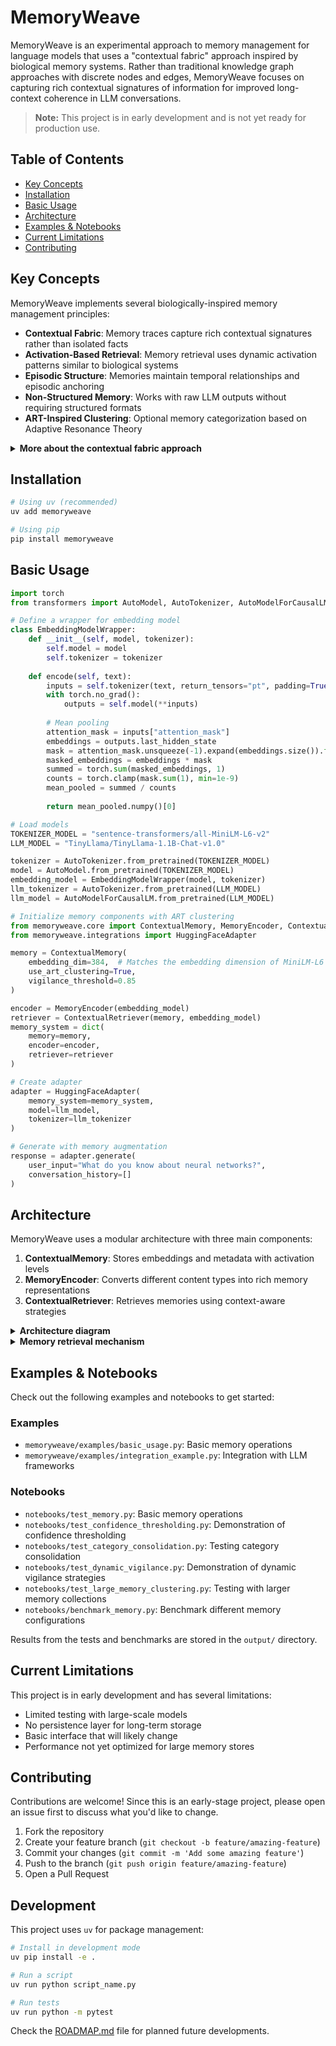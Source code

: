 # MemoryWeave

MemoryWeave is an experimental approach to memory management for language models that uses a "contextual fabric" approach inspired by biological memory systems. Rather than traditional knowledge graph approaches with discrete nodes and edges, MemoryWeave focuses on capturing rich contextual signatures of information for improved long-context coherence in LLM conversations.

> **Note:** This project is in early development and is not yet ready for production use.

## Table of Contents
- [Key Concepts](#key-concepts)
- [Installation](#installation)
- [Basic Usage](#basic-usage)
- [Architecture](#architecture)
- [Examples & Notebooks](#examples)
- [Current Limitations](#current-limitations)
- [Contributing](#contributing)

## Key Concepts
<a id="key-concepts"></a>

MemoryWeave implements several biologically-inspired memory management principles:

- **Contextual Fabric**: Memory traces capture rich contextual signatures rather than isolated facts
- **Activation-Based Retrieval**: Memory retrieval uses dynamic activation patterns similar to biological systems
- **Episodic Structure**: Memories maintain temporal relationships and episodic anchoring
- **Non-Structured Memory**: Works with raw LLM outputs without requiring structured formats
- **ART-Inspired Clustering**: Optional memory categorization based on Adaptive Resonance Theory

<details>
<summary><strong>More about the contextual fabric approach</strong></summary>

Traditional LLM memory systems often rely on vector databases with discrete entries, losing much of the rich contextual information that helps humans navigate memories effectively. MemoryWeave attempts to address this by:

1. **Contextual Encoding**: Memories include surrounding context and metadata
2. **Activation Dynamics**: Recently or frequently accessed memories have higher activation levels
3. **Temporal Organization**: Memories maintain their relationship to other events in time
4. **Associative Retrieval**: Memories can be retrieved through multiple pathways beyond simple similarity
5. **Dynamic Categorization**: Memories self-organize into categories using ART-inspired clustering

This allows for more nuanced and effective memory retrieval during conversations, especially over long contexts or multiple sessions.
</details>

## Installation
<a id="installation"></a>

```bash
# Using uv (recommended)
uv add memoryweave

# Using pip
pip install memoryweave
```

## Basic Usage
<a id="basic-usage"></a>

```python
import torch
from transformers import AutoModel, AutoTokenizer, AutoModelForCausalLM

# Define a wrapper for embedding model
class EmbeddingModelWrapper:
    def __init__(self, model, tokenizer):
        self.model = model
        self.tokenizer = tokenizer
        
    def encode(self, text):
        inputs = self.tokenizer(text, return_tensors="pt", padding=True, truncation=True, max_length=512)
        with torch.no_grad():
            outputs = self.model(**inputs)
            
        # Mean pooling
        attention_mask = inputs["attention_mask"]
        embeddings = outputs.last_hidden_state
        mask = attention_mask.unsqueeze(-1).expand(embeddings.size()).float()
        masked_embeddings = embeddings * mask
        summed = torch.sum(masked_embeddings, 1)
        counts = torch.clamp(mask.sum(1), min=1e-9)
        mean_pooled = summed / counts
        
        return mean_pooled.numpy()[0]

# Load models
TOKENIZER_MODEL = "sentence-transformers/all-MiniLM-L6-v2"
LLM_MODEL = "TinyLlama/TinyLlama-1.1B-Chat-v1.0"

tokenizer = AutoTokenizer.from_pretrained(TOKENIZER_MODEL)
model = AutoModel.from_pretrained(TOKENIZER_MODEL)
embedding_model = EmbeddingModelWrapper(model, tokenizer)
llm_tokenizer = AutoTokenizer.from_pretrained(LLM_MODEL)
llm_model = AutoModelForCausalLM.from_pretrained(LLM_MODEL)

# Initialize memory components with ART clustering
from memoryweave.core import ContextualMemory, MemoryEncoder, ContextualRetriever
from memoryweave.integrations import HuggingFaceAdapter

memory = ContextualMemory(
    embedding_dim=384,  # Matches the embedding dimension of MiniLM-L6
    use_art_clustering=True,
    vigilance_threshold=0.85
)

encoder = MemoryEncoder(embedding_model)
retriever = ContextualRetriever(memory, embedding_model)
memory_system = dict(
    memory=memory,
    encoder=encoder,
    retriever=retriever
)

# Create adapter
adapter = HuggingFaceAdapter(
    memory_system=memory_system,
    model=llm_model,
    tokenizer=llm_tokenizer
)

# Generate with memory augmentation
response = adapter.generate(
    user_input="What do you know about neural networks?",
    conversation_history=[]
)
```

## Architecture
<a id="architecture"></a>

MemoryWeave uses a modular architecture with three main components:

1. **ContextualMemory**: Stores embeddings and metadata with activation levels
2. **MemoryEncoder**: Converts different content types into rich memory representations
3. **ContextualRetriever**: Retrieves memories using context-aware strategies

<details>
<summary><strong>Architecture diagram</strong></summary>

```mermaid
flowchart TD
    LLM["**LLM Framework:**<br>Hugging Face, OpenAI, LangChain"] --> Adapter
    Adapter["**Adapter Layer**<br>HuggingFaceAdapter, etc."] --> Retriever
    Retriever[ContextualRetriever] --> Memory
    Memory["**ContextualMemory**<br>with ART-inspired clustering"] --> Retriever
    Encoder[MemoryEncoder] --> Memory
    
    classDef primary fill:#d0e0ff,stroke:#3080ff,stroke-width:2px
    classDef secondary fill:#e0f0e0,stroke:#30a030,stroke-width:2px
    
    class Memory,Retriever,Encoder primary
    class LLM,Adapter secondary
```

```mermaid
flowchart TD
    subgraph MemoryWeave[MemoryWeave System]
        Memory[ContextualMemory]
        Encoder[MemoryEncoder]
        Retriever[ContextualRetriever]
    end
    
    subgraph Integration[Integration Layer]
        Adapter[Adapter\nHuggingFace/OpenAI/LangChain]
    end
    
    subgraph LLM[LLM Framework]
        Model[Language Model]
    end
    
    User[User Input] --> Adapter
    Adapter --> Model
    Adapter --> Retriever
    Retriever --> Memory
    Memory --> Retriever
    Encoder --> Memory
    Model --> Adapter
    Adapter --> Response[Response to User]
    
    classDef primary fill:#d0e0ff,stroke:#3080ff,stroke-width:2px
    classDef secondary fill:#e0f0e0,stroke:#30a030,stroke-width:2px
    classDef external fill:#f0e0d0,stroke:#a07030,stroke-width:2px
    
    class Memory,Retriever,Encoder primary
    class Adapter secondary
    class User,Model,Response external
```
</details>

<details>
<summary><strong>Memory retrieval mechanism</strong></summary>

```mermaid
flowchart TD
    Query[User Query] --> QueryEmbed[Encode Query]
    QueryEmbed --> RetrievalStrategy{Retrieval<br>Strategy}
    
    RetrievalStrategy -->|Similarity| SimilarityRetrieval[Similarity-Based<br>Retrieval]
    RetrievalStrategy -->|Temporal| TemporalRetrieval[Recency-Based<br>Retrieval]
    RetrievalStrategy -->|Hybrid| HybridRetrieval[Hybrid<br>Retrieval]
    
    SimilarityRetrieval --> ConfidenceFilter[Confidence<br>Thresholding]
    TemporalRetrieval --> ActivationBoost[Activation<br>Boosting]
    HybridRetrieval --> KeywordBoost[Keyword<br>Boosting]
    
    ConfidenceFilter --> CoherenceCheck{Semantic<br>Coherence Check}
    ActivationBoost --> AdaptiveK[Adaptive K<br>Selection]
    KeywordBoost --> PersonalAttributes[Personal Attribute<br>Enhancement]
    
    CoherenceCheck -->|Yes| CoherentMemories[Coherent<br>Memories]
    CoherenceCheck -->|No| BestMemory[Best Single<br>Memory]
    
    AdaptiveK --> FinalMemories[Final Retrieved<br>Memories]
    PersonalAttributes --> FinalMemories
    CoherentMemories --> FinalMemories
    BestMemory --> FinalMemories
    
    FinalMemories --> PromptAugmentation[Prompt<br>Augmentation]
    PromptAugmentation --> LLMGeneration[LLM<br>Generation]
    
    classDef primary fill:#d0e0ff,stroke:#3080ff,stroke-width:2px
    classDef secondary fill:#e0f0e0,stroke:#30a030,stroke-width:2px
    classDef decision fill:#ffe0d0,stroke:#ff8030,stroke-width:2px
    
    class Query,QueryEmbed,FinalMemories,PromptAugmentation,LLMGeneration primary
    class SimilarityRetrieval,TemporalRetrieval,HybridRetrieval,ConfidenceFilter,ActivationBoost,KeywordBoost,CoherentMemories,BestMemory,AdaptiveK,PersonalAttributes secondary
    class RetrievalStrategy,CoherenceCheck decision
```

```mermaid
flowchart TD
    subgraph ART[ART-Inspired Clustering]
        Input[New Memory] --> Vigilance{Vigilance<br>Check}
        Vigilance -->|Match| UpdateCategory[Update Existing<br>Category]
        Vigilance -->|No Match| CreateCategory[Create New<br>Category]
        UpdateCategory --> Consolidation{Consolidation<br>Check}
        CreateCategory --> Consolidation
        Consolidation -->|Needed| MergeCategories[Merge Similar<br>Categories]
        Consolidation -->|Not Needed| Done[Done]
        MergeCategories --> Done
    end
    
    subgraph Retrieval[Category-Based Retrieval]
        QueryInput[Query] --> CategoryMatch[Find Matching<br>Categories]
        CategoryMatch --> MemoryRetrieval[Retrieve Memories<br>from Categories]
        MemoryRetrieval --> Ranking[Rank by<br>Relevance]
        Ranking --> TopResults[Return Top<br>Results]
    end
    
    classDef primary fill:#d0e0ff,stroke:#3080ff,stroke-width:2px
    classDef secondary fill:#e0f0e0,stroke:#30a030,stroke-width:2px
    classDef decision fill:#ffe0d0,stroke:#ff8030,stroke-width:2px
    
    class Input,QueryInput,TopResults primary
    class UpdateCategory,CreateCategory,CategoryMatch,MemoryRetrieval,Ranking,MergeCategories secondary
    class Vigilance,Consolidation decision
```
</details>

## Examples & Notebooks
<a id="examples"></a>

Check out the following examples and notebooks to get started:

### Examples
- `memoryweave/examples/basic_usage.py`: Basic memory operations
- `memoryweave/examples/integration_example.py`: Integration with LLM frameworks

### Notebooks
- `notebooks/test_memory.py`: Basic memory operations
- `notebooks/test_confidence_thresholding.py`: Demonstration of confidence thresholding
- `notebooks/test_category_consolidation.py`: Testing category consolidation
- `notebooks/test_dynamic_vigilance.py`: Demonstration of dynamic vigilance strategies
- `notebooks/test_large_memory_clustering.py`: Testing with larger memory collections
- `notebooks/benchmark_memory.py`: Benchmark different memory configurations

Results from the tests and benchmarks are stored in the `output/` directory.

## Current Limitations
<a id="current-limitations"></a>

This project is in early development and has several limitations:

- Limited testing with large-scale models
- No persistence layer for long-term storage
- Basic interface that will likely change
- Performance not yet optimized for large memory stores

## Contributing
<a id="contributing"></a>

Contributions are welcome! Since this is an early-stage project, please open an issue first to discuss what you'd like to change.

1. Fork the repository
2. Create your feature branch (`git checkout -b feature/amazing-feature`)
3. Commit your changes (`git commit -m 'Add some amazing feature'`)
4. Push to the branch (`git push origin feature/amazing-feature`)
5. Open a Pull Request

## Development
<a id="development"></a>

This project uses `uv` for package management:

```bash
# Install in development mode
uv pip install -e .

# Run a script
uv run python script_name.py

# Run tests
uv run python -m pytest
```

Check the [ROADMAP.md](ROADMAP.md) file for planned future developments.